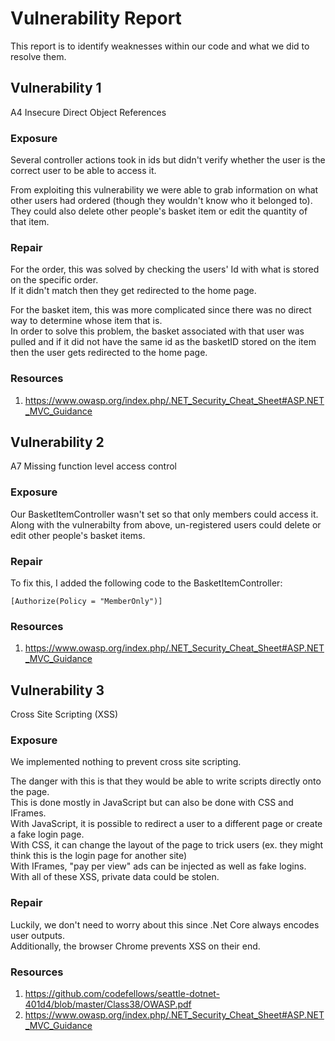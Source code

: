 # Vulnerability Report
This report is to identify weaknesses within our code and what we did to resolve them.

## Vulnerability 1
A4 Insecure Direct Object References  

### Exposure
Several controller actions took in ids but didn't verify whether the user is the correct user to be able to access it.

From exploiting this vulnerability we were able to grab information on what other users had ordered 
(though they wouldn't know who it belonged to).  
They could also delete other people's basket item or edit the quantity of that item.

### Repair
For the order, this was solved by checking the users' Id with what is stored on the specific order.  
If it didn't match then they get redirected to the home page.  

For the basket item, this was more complicated since there was no direct way to determine whose item that is.  
In order to solve this problem, the basket associated with that user was pulled 
and if it did not have the same id as the basketID stored on the item then the user gets redirected to the home page.  

### Resources
1. https://www.owasp.org/index.php/.NET_Security_Cheat_Sheet#ASP.NET_MVC_Guidance  

## Vulnerability 2
A7 Missing function level access control

### Exposure
Our BasketItemController wasn't set so that only members could access it.  
Along with the vulnerabilty from above, un-registered users could delete or edit other people's basket items.  

### Repair
To fix this, I added the following code to the BasketItemController:  
```
[Authorize(Policy = "MemberOnly")]
```

### Resources
1. https://www.owasp.org/index.php/.NET_Security_Cheat_Sheet#ASP.NET_MVC_Guidance  

## Vulnerability 3
Cross Site Scripting (XSS)  

### Exposure  
We implemented nothing to prevent cross site scripting.  

The danger with this is that they would be able to write scripts directly onto the page.  
This is done mostly in JavaScript but can also be done with CSS and IFrames.  
With JavaScript, it is possible to redirect a user to a different page or create a fake login page.  
With CSS, it can change the layout of the page to trick users (ex. they might think this is the login page for another site)  
With IFrames, "pay per view" ads can be injected as well as fake logins.  
With all of these XSS, private data could be stolen.  

### Repair  
Luckily, we don't need to worry about this since .Net Core always encodes user outputs.  
Additionally, the browser Chrome prevents XSS on their end.  

### Resources
1. https://github.com/codefellows/seattle-dotnet-401d4/blob/master/Class38/OWASP.pdf  
2. https://www.owasp.org/index.php/.NET_Security_Cheat_Sheet#ASP.NET_MVC_Guidance  
